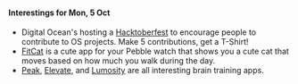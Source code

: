 #### Interestings for Mon, 5 Oct

* Digital Ocean's hosting a [Hacktoberfest](https://www.digitalocean.com/company/blog/hacktoberfest/) to encourage people to contribute to OS projects. Make 5 contributions, get a T-Shirt!
* [FitCat](http://developer.getpebble.com/blog/2015/05/17/timeline-challenge-week-two/) is a cute app for your Pebble watch that shows you a cute cat that moves based on how much you walk during the day.
* [Peak](http://www.peak.net/), [Elevate](http://elevateapp.com/), and [Lumosity](http://www.lumosity.com/) are all interesting brain training apps.
